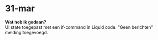 # 31-mar
**Wat heb ik gedaan?**  
UI state toegepast met een if-command in Liquid code. "Geen berichten" melding toegevoegd.